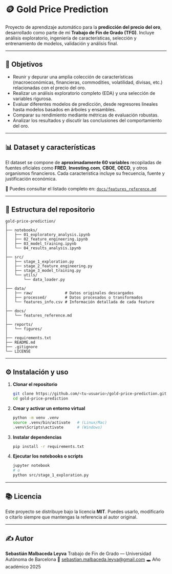 # 🪙 Gold Price Prediction

Proyecto de aprendizaje automático para la **predicción del precio del oro**, desarrollado como parte de mi **Trabajo de Fin de Grado (TFG)**.
Incluye análisis exploratorio, ingeniería de características, selección y entrenamiento de modelos, validación y análisis final.

---

## 🎯 Objetivos

* Reunir y depurar una amplia colección de características (macroeconómicas, financieras, commodities, volatilidad, divisas, etc.) relacionadas con el precio del oro.
* Realizar un análisis exploratorio completo (EDA) y una selección de variables rigurosa.
* Evaluar diferentes modelos de predicción, desde regresores lineales hasta modelos basados en árboles y ensambles.
* Comparar su rendimiento mediante métricas de evaluación robustas.
* Analizar los resultados y discutir las conclusiones del comportamiento del oro.

---

## 📊 Dataset y características

El dataset se compone de **aproximadamente 60 variables** recopiladas de fuentes oficiales como **FRED**, **Investing.com**, **CBOE**, **OECD**, y otros organismos financieros.
Cada característica incluye su frecuencia, fuente y justificación económica.

🔎 Puedes consultar el listado completo en:
[`docs/features_reference.md`](docs/features_reference.md)

---

## 🧱 Estructura del repositorio

```
gold-price-prediction/
│
├── notebooks/
│   ├── 01_exploratory_analysis.ipynb
│   ├── 02_feature_engineering.ipynb
│   ├── 03_model_training.ipynb
│   └── 04_results_analysis.ipynb
│
├── src/
│   ├── stage_1_exploration.py
│   ├── stage_2_feature_engineering.py
│   ├── stage_3_model_training.py
│   └── utils/
│       └── data_loader.py
│
├── data/
│   ├── raw/              # Datos originales descargados
│   ├── processed/        # Datos procesados o transformados
│   └── features_info.csv # Información detallada de cada feature
│
├── docs/
│   └── features_reference.md
│
├── reports/
│   └── figures/
│
├── requirements.txt
├── README.md
├── .gitignore
└── LICENSE
```

---

## ⚙️ Instalación y uso

1. **Clonar el repositorio**

   ```bash
   git clone https://github.com/<tu-usuario>/gold-price-prediction.git
   cd gold-price-prediction
   ```

2. **Crear y activar un entorno virtual**

   ```bash
   python -m venv .venv
   source .venv/bin/activate   # (Linux/Mac)
   .venv\Scripts\activate      # (Windows)
   ```

3. **Instalar dependencias**

   ```bash
   pip install -r requirements.txt
   ```

4. **Ejecutar los notebooks o scripts**

   ```bash
   jupyter notebook
   # o
   python src/stage_1_exploration.py
   ```

---

## 📚 Licencia

Este proyecto se distribuye bajo la licencia **MIT**.
Puedes usarlo, modificarlo o citarlo siempre que mantengas la referencia al autor original.

---

## ✍️ Autor

**Sebastián Malbaceda Leyva**
Trabajo de Fin de Grado — Universidad Autònoma de Barcelona
📧 [sebastian.malbaceda.leyva@gmail.com](mailto:sebastian.malbaceda.leyva@gmail.com)
🕳️ Año académico 2025
